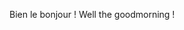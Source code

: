 Bien le bonjour !
Well the goodmorning !

<!---
jajalecapouet/jajalecapouet is a ✨ special ✨ repository because its `README.md` (this file) appears on your GitHub profile.
You can click the Preview link to take a look at your changes.
--->
